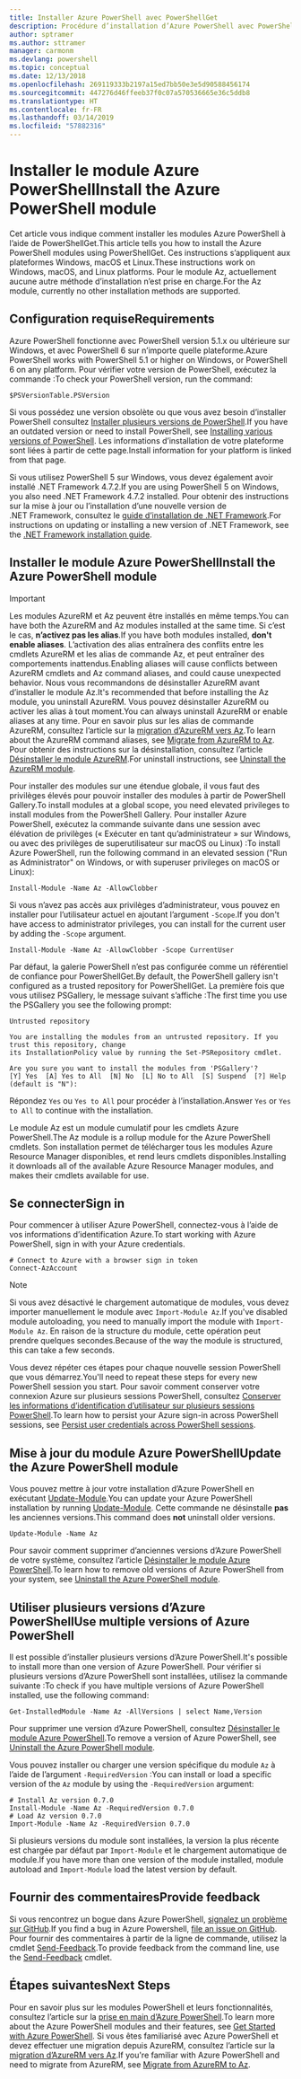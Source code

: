 ```yaml
---
title: Installer Azure PowerShell avec PowerShellGet
description: Procédure d’installation d’Azure PowerShell avec PowerShellGet
author: sptramer
ms.author: sttramer
manager: carmonm
ms.devlang: powershell
ms.topic: conceptual
ms.date: 12/13/2018
ms.openlocfilehash: 269119333b2197a15ed7bb50e3e5d90588456174
ms.sourcegitcommit: 447276d46ffeeb37f0c07a570536665e36c5ddb8
ms.translationtype: HT
ms.contentlocale: fr-FR
ms.lasthandoff: 03/14/2019
ms.locfileid: "57882316"
---
```

# <a name="install-the-azure-powershell-module"></a><span data-ttu-id="b5377-103">Installer le module Azure PowerShell</span><span class="sxs-lookup"><span data-stu-id="b5377-103">Install the Azure PowerShell module</span></span>

<span data-ttu-id="b5377-104">Cet article vous indique comment installer les modules Azure PowerShell à l’aide de PowerShellGet.</span><span class="sxs-lookup"><span data-stu-id="b5377-104">This article tells you how to install the Azure PowerShell modules using PowerShellGet.</span></span> <span data-ttu-id="b5377-105">Ces instructions s’appliquent aux plateformes Windows, macOS et Linux.</span><span class="sxs-lookup"><span data-stu-id="b5377-105">These instructions work on Windows, macOS, and Linux platforms.</span></span> <span data-ttu-id="b5377-106">Pour le module Az, actuellement aucune autre méthode d’installation n’est prise en charge.</span><span class="sxs-lookup"><span data-stu-id="b5377-106">For the Az module, currently no other installation methods are supported.</span></span>

## <a name="requirements"></a><span data-ttu-id="b5377-107">Configuration requise</span><span class="sxs-lookup"><span data-stu-id="b5377-107">Requirements</span></span>

<span data-ttu-id="b5377-108">Azure PowerShell fonctionne avec PowerShell version 5.1.x ou ultérieure sur Windows, et avec PowerShell 6 sur n’importe quelle plateforme.</span><span class="sxs-lookup"><span data-stu-id="b5377-108">Azure PowerShell works with PowerShell 5.1 or higher on Windows, or PowerShell 6 on any platform.</span></span>
<span data-ttu-id="b5377-109">Pour vérifier votre version de PowerShell, exécutez la commande :</span><span class="sxs-lookup"><span data-stu-id="b5377-109">To check your PowerShell version, run the command:</span></span>

```powershell-interactive
$PSVersionTable.PSVersion
```

<span data-ttu-id="b5377-110">Si vous possédez une version obsolète ou que vous avez besoin d’installer PowerShell consultez [Installer plusieurs versions de PowerShell](/powershell/scripting/setup/installing-powershell).</span><span class="sxs-lookup"><span data-stu-id="b5377-110">If you have an outdated version or need to install PowerShell, see [Installing various versions of PowerShell](/powershell/scripting/setup/installing-powershell).</span></span> <span data-ttu-id="b5377-111">Les informations d’installation de votre plateforme sont liées à partir de cette page.</span><span class="sxs-lookup"><span data-stu-id="b5377-111">Install information for your platform is linked from that page.</span></span>

<span data-ttu-id="b5377-112">Si vous utilisez PowerShell 5 sur Windows, vous devez également avoir installé .NET Framework 4.7.2.</span><span class="sxs-lookup"><span data-stu-id="b5377-112">If you are using PowerShell 5 on Windows, you also need .NET Framework 4.7.2 installed.</span></span> <span data-ttu-id="b5377-113">Pour obtenir des instructions sur la mise à jour ou l’installation d’une nouvelle version de .NET Framework, consultez le [guide d’installation de .NET Framework](/dotnet/framework/install).</span><span class="sxs-lookup"><span data-stu-id="b5377-113">For instructions on updating or installing a new version of .NET Framework, see the [.NET Framework installation guide](/dotnet/framework/install).</span></span>

## <a name="install-the-azure-powershell-module"></a><span data-ttu-id="b5377-114">Installer le module Azure PowerShell</span><span class="sxs-lookup"><span data-stu-id="b5377-114">Install the Azure PowerShell module</span></span>

> [!IMPORTANT]
>
> <span data-ttu-id="b5377-115">Les modules AzureRM et Az peuvent être installés en même temps.</span><span class="sxs-lookup"><span data-stu-id="b5377-115">You can have both the AzureRM and Az modules installed at the same time.</span></span> <span data-ttu-id="b5377-116">Si c’est le cas, __n’activez pas les alias__.</span><span class="sxs-lookup"><span data-stu-id="b5377-116">If you have both modules installed, __don't enable aliases__.</span></span>
> <span data-ttu-id="b5377-117">L’activation des alias entraînera des conflits entre les cmdlets AzureRM et les alias de commande Az, et peut entraîner des comportements inattendus.</span><span class="sxs-lookup"><span data-stu-id="b5377-117">Enabling aliases will cause conflicts between AzureRM cmdlets and Az command aliases, and could cause unexpected behavior.</span></span>
> <span data-ttu-id="b5377-118">Nous vous recommandons de désinstaller AzureRM avant d’installer le module Az.</span><span class="sxs-lookup"><span data-stu-id="b5377-118">It's recommended that before installing the Az module, you uninstall AzureRM.</span></span> <span data-ttu-id="b5377-119">Vous pouvez désinstaller AzureRM ou activer les alias à tout moment.</span><span class="sxs-lookup"><span data-stu-id="b5377-119">You can always uninstall AzureRM or enable aliases at any time.</span></span> <span data-ttu-id="b5377-120">Pour en savoir plus sur les alias de commande AzureRM, consultez l’article sur la [migration d’AzureRM vers Az](migrate-from-azurerm-to-az.md).</span><span class="sxs-lookup"><span data-stu-id="b5377-120">To learn about the AzureRM command aliases, see [Migrate from AzureRM to Az](migrate-from-azurerm-to-az.md).</span></span>
> <span data-ttu-id="b5377-121">Pour obtenir des instructions sur la désinstallation, consultez l’article [Désinstaller le module AzureRM](uninstall-az-ps.md#uninstall-the-azurerm-module).</span><span class="sxs-lookup"><span data-stu-id="b5377-121">For uninstall instructions, see [Uninstall the AzureRM module](uninstall-az-ps.md#uninstall-the-azurerm-module).</span></span> 

<span data-ttu-id="b5377-122">Pour installer des modules sur une étendue globale, il vous faut des privilèges élevés pour pouvoir installer des modules à partir de PowerShell Gallery.</span><span class="sxs-lookup"><span data-stu-id="b5377-122">To install modules at a global scope, you need elevated privileges to install modules from the PowerShell Gallery.</span></span> <span data-ttu-id="b5377-123">Pour installer Azure PowerShell, exécutez la commande suivante dans une session avec élévation de privilèges (« Exécuter en tant qu’administrateur » sur Windows, ou avec des privilèges de superutilisateur sur macOS ou Linux) :</span><span class="sxs-lookup"><span data-stu-id="b5377-123">To install Azure PowerShell, run the following command in an elevated session ("Run as Administrator" on Windows, or with superuser privileges on macOS or Linux):</span></span>

```powershell-interactive
Install-Module -Name Az -AllowClobber
```

<span data-ttu-id="b5377-124">Si vous n’avez pas accès aux privilèges d’administrateur, vous pouvez en installer pour l’utilisateur actuel en ajoutant l’argument `-Scope`.</span><span class="sxs-lookup"><span data-stu-id="b5377-124">If you don't have access to administrator privileges, you can install for the current user by adding the `-Scope` argument.</span></span>

```powershell-interactive
Install-Module -Name Az -AllowClobber -Scope CurrentUser
```

<span data-ttu-id="b5377-125">Par défaut, la galerie PowerShell n’est pas configurée comme un référentiel de confiance pour PowerShellGet.</span><span class="sxs-lookup"><span data-stu-id="b5377-125">By default, the PowerShell gallery isn't configured as a trusted repository for PowerShellGet.</span></span> <span data-ttu-id="b5377-126">La première fois que vous utilisez PSGallery, le message suivant s’affiche :</span><span class="sxs-lookup"><span data-stu-id="b5377-126">The first time you use the PSGallery you see the following prompt:</span></span>

```output
Untrusted repository

You are installing the modules from an untrusted repository. If you trust this repository, change
its InstallationPolicy value by running the Set-PSRepository cmdlet.

Are you sure you want to install the modules from 'PSGallery'?
[Y] Yes  [A] Yes to All  [N] No  [L] No to All  [S] Suspend  [?] Help (default is "N"):
```

<span data-ttu-id="b5377-127">Répondez `Yes` ou `Yes to All` pour procéder à l’installation.</span><span class="sxs-lookup"><span data-stu-id="b5377-127">Answer `Yes` or `Yes to All` to continue with the installation.</span></span>

<span data-ttu-id="b5377-128">Le module Az est un module cumulatif pour les cmdlets Azure PowerShell.</span><span class="sxs-lookup"><span data-stu-id="b5377-128">The Az module is a rollup module for the Azure PowerShell cmdlets.</span></span> <span data-ttu-id="b5377-129">Son installation permet de télécharger tous les modules Azure Resource Manager disponibles, et rend leurs cmdlets disponibles.</span><span class="sxs-lookup"><span data-stu-id="b5377-129">Installing it downloads all of the available Azure Resource Manager modules, and makes their cmdlets available for use.</span></span>

## <a name="sign-in"></a><span data-ttu-id="b5377-130">Se connecter</span><span class="sxs-lookup"><span data-stu-id="b5377-130">Sign in</span></span>

<span data-ttu-id="b5377-131">Pour commencer à utiliser Azure PowerShell, connectez-vous à l’aide de vos informations d’identification Azure.</span><span class="sxs-lookup"><span data-stu-id="b5377-131">To start working with Azure PowerShell, sign in with your Azure credentials.</span></span>

```powershell-interactive
# Connect to Azure with a browser sign in token
Connect-AzAccount
```

> [!NOTE]
>
> <span data-ttu-id="b5377-132">Si vous avez désactivé le chargement automatique de modules, vous devez importer manuellement le module avec `Import-Module Az`.</span><span class="sxs-lookup"><span data-stu-id="b5377-132">If you've disabled module autoloading, you need to manually import the module with `Import-Module Az`.</span></span> <span data-ttu-id="b5377-133">En raison de la structure du module, cette opération peut prendre quelques secondes.</span><span class="sxs-lookup"><span data-stu-id="b5377-133">Because of the way the module is structured, this can take a few seconds.</span></span>

<span data-ttu-id="b5377-134">Vous devez répéter ces étapes pour chaque nouvelle session PowerShell que vous démarrez.</span><span class="sxs-lookup"><span data-stu-id="b5377-134">You'll need to repeat these steps for every new PowerShell session you start.</span></span> <span data-ttu-id="b5377-135">Pour savoir comment conserver votre connexion Azure sur plusieurs sessions PowerShell, consultez [Conserver les informations d’identification d’utilisateur sur plusieurs sessions PowerShell](context-persistence.md).</span><span class="sxs-lookup"><span data-stu-id="b5377-135">To learn how to persist your Azure sign-in across PowerShell sessions, see [Persist user credentials across PowerShell sessions](context-persistence.md).</span></span>

## <a name="update-the-azure-powershell-module"></a><span data-ttu-id="b5377-136">Mise à jour du module Azure PowerShell</span><span class="sxs-lookup"><span data-stu-id="b5377-136">Update the Azure PowerShell module</span></span>

<span data-ttu-id="b5377-137">Vous pouvez mettre à jour votre installation d’Azure PowerShell en exécutant [Update-Module](/powershell/module/powershellget/update-module).</span><span class="sxs-lookup"><span data-stu-id="b5377-137">You can update your Azure PowerShell installation by running [Update-Module](/powershell/module/powershellget/update-module).</span></span> <span data-ttu-id="b5377-138">Cette commande ne désinstalle __pas__ les anciennes versions.</span><span class="sxs-lookup"><span data-stu-id="b5377-138">This command does __not__ uninstall older versions.</span></span>

```powershell-interactive
Update-Module -Name Az
```

<span data-ttu-id="b5377-139">Pour savoir comment supprimer d’anciennes versions d’Azure PowerShell de votre système, consultez l’article [Désinstaller le module Azure PowerShell](uninstall-az-ps.md).</span><span class="sxs-lookup"><span data-stu-id="b5377-139">To learn how to remove old versions of Azure PowerShell from your system, see [Uninstall the Azure PowerShell module](uninstall-az-ps.md).</span></span>

## <a name="use-multiple-versions-of-azure-powershell"></a><span data-ttu-id="b5377-140">Utiliser plusieurs versions d’Azure PowerShell</span><span class="sxs-lookup"><span data-stu-id="b5377-140">Use multiple versions of Azure PowerShell</span></span>

<span data-ttu-id="b5377-141">Il est possible d’installer plusieurs versions d’Azure PowerShell.</span><span class="sxs-lookup"><span data-stu-id="b5377-141">It's possible to install more than one version of Azure PowerShell.</span></span> <span data-ttu-id="b5377-142">Pour vérifier si plusieurs versions d’Azure PowerShell sont installées, utilisez la commande suivante :</span><span class="sxs-lookup"><span data-stu-id="b5377-142">To check if you have multiple versions of Azure PowerShell installed, use the following command:</span></span>

```powershell-interactive
Get-InstalledModule -Name Az -AllVersions | select Name,Version
```

<span data-ttu-id="b5377-143">Pour supprimer une version d’Azure PowerShell, consultez [Désinstaller le module Azure PowerShell](uninstall-az-ps.md).</span><span class="sxs-lookup"><span data-stu-id="b5377-143">To remove a version of Azure PowerShell, see [Uninstall the Azure PowerShell module](uninstall-az-ps.md).</span></span>

<span data-ttu-id="b5377-144">Vous pouvez installer ou charger une version spécifique du module `Az` à l’aide de l’argument `-RequiredVersion` :</span><span class="sxs-lookup"><span data-stu-id="b5377-144">You can install or load a specific version of the `Az` module by using the `-RequiredVersion` argument:</span></span>

```powershell-interactive
# Install Az version 0.7.0
Install-Module -Name Az -RequiredVersion 0.7.0 
# Load Az version 0.7.0
Import-Module -Name Az -RequiredVersion 0.7.0
```

<span data-ttu-id="b5377-145">Si plusieurs versions du module sont installées, la version la plus récente est chargée par défaut par `Import-Module` et le chargement automatique de module.</span><span class="sxs-lookup"><span data-stu-id="b5377-145">If you have more than one version of the module installed, module autoload and `Import-Module` load the latest version by default.</span></span>

## <a name="provide-feedback"></a><span data-ttu-id="b5377-146">Fournir des commentaires</span><span class="sxs-lookup"><span data-stu-id="b5377-146">Provide feedback</span></span>

<span data-ttu-id="b5377-147">Si vous rencontrez un bogue dans Azure PowerShell, [signalez un problème sur GitHub](https://github.com/Azure/azure-powershell/issues).</span><span class="sxs-lookup"><span data-stu-id="b5377-147">If you find a bug in Azure Powershell, [file an issue on GitHub](https://github.com/Azure/azure-powershell/issues).</span></span>
<span data-ttu-id="b5377-148">Pour fournir des commentaires à partir de la ligne de commande, utilisez la cmdlet [Send-Feedback](/powershell/module/az.accounts/send-feedback).</span><span class="sxs-lookup"><span data-stu-id="b5377-148">To provide feedback from the command line, use the [Send-Feedback](/powershell/module/az.accounts/send-feedback) cmdlet.</span></span>

## <a name="next-steps"></a><span data-ttu-id="b5377-149">Étapes suivantes</span><span class="sxs-lookup"><span data-stu-id="b5377-149">Next Steps</span></span>

<span data-ttu-id="b5377-150">Pour en savoir plus sur les modules PowerShell et leurs fonctionnalités, consultez l’article sur la [prise en main d’Azure PowerShell](get-started-azureps.md).</span><span class="sxs-lookup"><span data-stu-id="b5377-150">To learn more about the Azure PowerShell modules and their features, see [Get Started with Azure PowerShell](get-started-azureps.md).</span></span>
<span data-ttu-id="b5377-151">Si vous êtes familiarisé avec Azure PowerShell et devez effectuer une migration depuis AzureRM, consultez l’article sur la [migration d’AzureRM vers Az](migrate-from-azurerm-to-az.md).</span><span class="sxs-lookup"><span data-stu-id="b5377-151">If you're familiar with Azure PowerShell and need to migrate from AzureRM, see [Migrate from AzureRM to Az](migrate-from-azurerm-to-az.md).</span></span>
